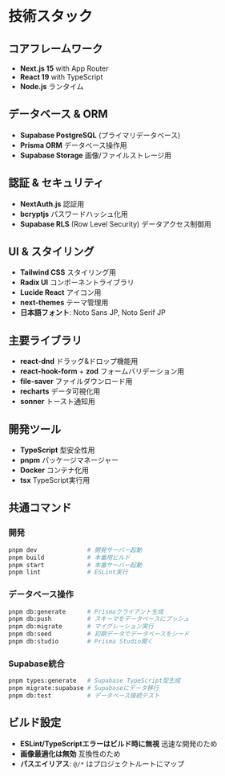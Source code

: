 # 技術スタック

## コアフレームワーク
- **Next.js 15** with App Router
- **React 19** with TypeScript
- **Node.js** ランタイム

## データベース & ORM
- **Supabase PostgreSQL** (プライマリデータベース)
- **Prisma ORM** データベース操作用
- **Supabase Storage** 画像/ファイルストレージ用

## 認証 & セキュリティ
- **NextAuth.js** 認証用
- **bcryptjs** パスワードハッシュ化用
- **Supabase RLS** (Row Level Security) データアクセス制御用

## UI & スタイリング
- **Tailwind CSS** スタイリング用
- **Radix UI** コンポーネントライブラリ
- **Lucide React** アイコン用
- **next-themes** テーマ管理用
- **日本語フォント**: Noto Sans JP, Noto Serif JP

## 主要ライブラリ
- **react-dnd** ドラッグ&ドロップ機能用
- **react-hook-form** + **zod** フォームバリデーション用
- **file-saver** ファイルダウンロード用
- **recharts** データ可視化用
- **sonner** トースト通知用

## 開発ツール
- **TypeScript** 型安全性用
- **pnpm** パッケージマネージャー
- **Docker** コンテナ化用
- **tsx** TypeScript実行用

## 共通コマンド

### 開発
```bash
pnpm dev              # 開発サーバー起動
pnpm build            # 本番用ビルド
pnpm start            # 本番サーバー起動
pnpm lint             # ESLint実行
```

### データベース操作
```bash
pnpm db:generate      # Prismaクライアント生成
pnpm db:push          # スキーマをデータベースにプッシュ
pnpm db:migrate       # マイグレーション実行
pnpm db:seed          # 初期データでデータベースをシード
pnpm db:studio        # Prisma Studio開く
```

### Supabase統合
```bash
pnpm types:generate   # Supabase TypeScript型生成
pnpm migrate:supabase # Supabaseにデータ移行
pnpm db:test          # データベース接続テスト
```

## ビルド設定
- **ESLint/TypeScriptエラーはビルド時に無視** 迅速な開発のため
- **画像最適化は無効** 互換性のため
- **パスエイリアス**: `@/*` はプロジェクトルートにマップ